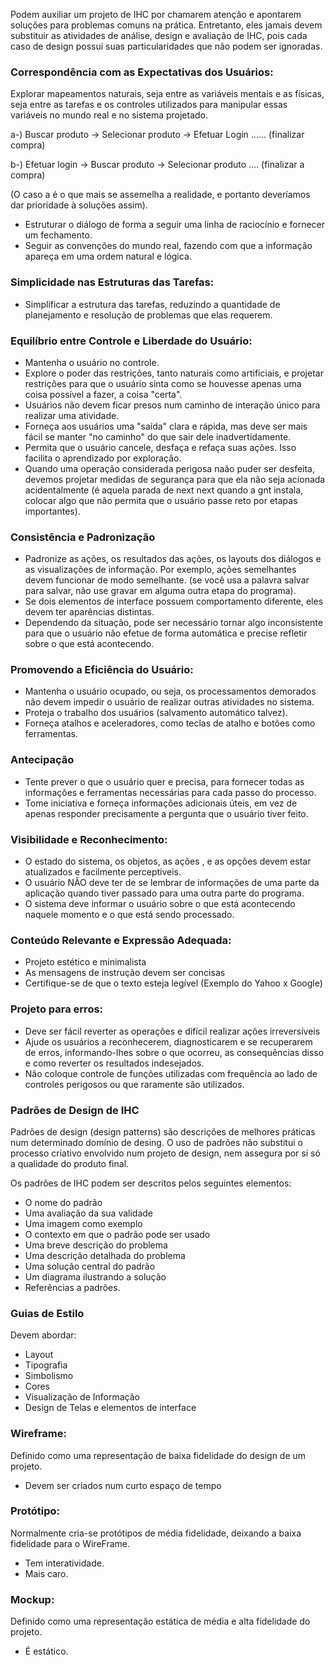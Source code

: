 Podem auxiliar um projeto de IHC por chamarem atenção e apontarem soluções para problemas comuns na prática. Entretanto, eles jamais devem substituir as atividades de análise, design e avaliação de IHC, pois cada caso de design possui suas particularidades que não podem ser ignoradas.

### Correspondência com as Expectativas dos Usuários:

Explorar mapeamentos naturais, seja entre as variáveis mentais e as físicas, seja entre as tarefas e os controles utilizados para manipular essas variáveis no mundo real e no sistema projetado.

a-) Buscar produto -> Selecionar produto -> Efetuar Login ...... (finalizar compra)

b-) Efetuar login -> Buscar produto -> Selecionar produto .... (finalizar a compra)

(O caso a é o que mais se assemelha a realidade, e portanto deveríamos dar prioridade à soluções assim).

-  Estruturar o diálogo de forma a seguir uma linha de raciocínio e fornecer um fechamento.
-  Seguir as convenções do mundo real, fazendo com que a informação apareça em uma ordem natural e lógica.

### Simplicidade nas Estruturas das Tarefas:

-  Simplificar a estrutura das tarefas, reduzindo a quantidade de planejamento e resolução de problemas que elas requerem.

### Equilíbrio entre Controle e Liberdade do Usuário:

- Mantenha o usuário no controle.
- Explore o poder das restrições, tanto naturais como artificiais, e projetar restrições para que o usuário sinta como se houvesse apenas uma coisa possível a fazer, a coisa "certa".
- Usuários não devem ficar presos num caminho de interação único para realizar uma atividade.
- Forneça aos usuários uma "saída" clara e rápida, mas deve ser mais fácil se manter "no caminho" do que sair dele inadvertidamente.
- Permita que o usuário cancele, desfaça e refaça suas ações. Isso facilita o aprendizado por exploração.
- Quando uma operação considerada perigosa naão puder ser desfeita, devemos projetar medidas de segurança para que ela não seja acionada acidentalmente (é aquela parada de next next quando a gnt instala, colocar algo que não permita que o usuário passe reto por etapas importantes).

### Consistência e Padronização

- Padronize as ações, os resultados das ações, os layouts dos diálogos e as visualizações de informação. Por exemplo, ações semelhantes devem funcionar de modo semelhante. (se você usa a palavra salvar para salvar, não use gravar em alguma outra etapa do programa).
- Se dois elementos de interface possuem comportamento diferente, eles devem ter aparências distintas.
- Dependendo da situação, pode ser necessário tornar algo inconsistente para que o usuário não efetue de forma automática e precise refletir sobre o que está acontecendo.

### Promovendo a Eficiência do Usuário:

- Mantenha o usuário ocupado, ou seja, os processamentos demorados não devem impedir o usuário de realizar outras atividades no sistema.
- Proteja o trabalho dos usuários (salvamento automático talvez).
- Forneça atalhos e aceleradores, como teclas de atalho e botões como ferramentas.

### Antecipação

- Tente prever o que o usuário quer e precisa, para fornecer todas as informações e ferramentas necessárias para cada passo do processo.
 - Tome iniciativa e forneça informações adicionais úteis, em vez de apenas responder precisamente a pergunta que o usuário tiver feito.

### Visibilidade e Reconhecimento:

-  O estado do sistema, os objetos, as ações , e as opções devem estar atualizados e facilmente perceptíveis.
-  O usuário NÃO deve ter de se lembrar de informações de uma parte da aplicação quando tiver passado para uma outra parte do programa.
-  O sistema deve informar o usuário sobre o que está acontecendo naquele momento e o que está sendo processado.

### Conteúdo Relevante e Expressão Adequada:

- Projeto estético e minimalista
- As mensagens de instrução devem ser concisas
- Certifique-se de que o texto esteja legível
(Exemplo do Yahoo x Google)

### Projeto para erros:

- Deve ser fácil reverter as operações e difícil realizar ações irreversíveis
- Ajude os usuários a reconhecerem, diagnosticarem e se recuperarem de erros, informando-lhes sobre o que ocorreu, as consequências disso e como reverter os resultados indesejados.
- Não coloque controle de funções utilizadas com frequência ao lado de controles perigosos ou que raramente são utilizados.


### Padrões de Design de IHC

Padrões de design (design patterns) são descrições de melhores práticas num determinado domínio de desing.
O uso de padrões não substitui o processo criativo envolvido num projeto de design, nem assegura por si só a qualidade do produto final.

Os padrões de IHC podem ser descritos pelos seguintes elementos:

- O nome do padrão
- Uma avaliação da sua validade
- Uma imagem como exemplo
- O contexto em que o padrão pode ser usado
- Uma breve descrição do problema
- Uma descrição detalhada do problema
- Uma solução central do padrão
- Um diagrama ilustrando a solução
- Referências a padrões.

### Guias de Estilo

Devem abordar:
- Layout
- Tipografia
- Simbolismo
- Cores
- Visualização de Informação
- Design de Telas e elementos de interface

### Wireframe:

Definido como uma representação de baixa fidelidade do design de um projeto.

- Devem ser criados num curto espaço de tempo
### Protótipo:

Normalmente cria-se protótipos de média fidelidade, deixando a baixa fidelidade para o WireFrame.

- Tem interatividade.
- Mais caro.
### Mockup:

Definido como uma representação estática de média e alta fidelidade do projeto.

- É estático.